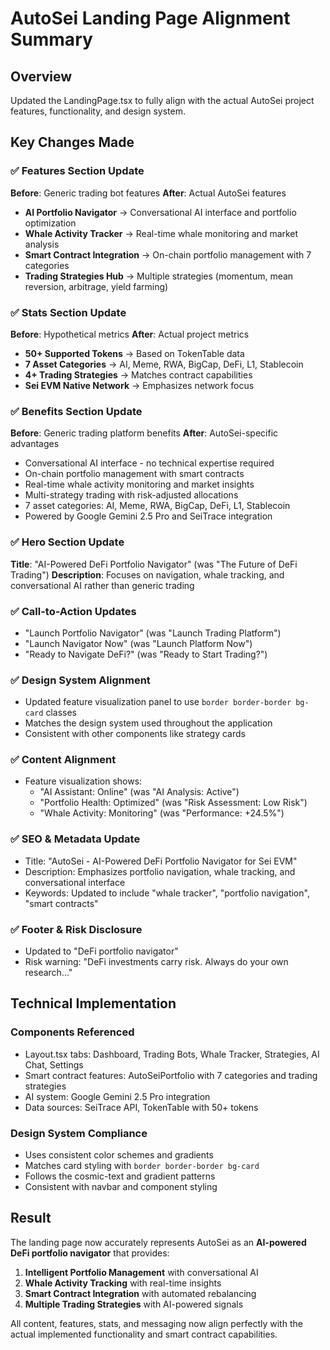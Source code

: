 # AutoSei Landing Page Alignment Summary

## Overview
Updated the LandingPage.tsx to fully align with the actual AutoSei project features, functionality, and design system.

## Key Changes Made

### ✅ **Features Section Update**
**Before**: Generic trading bot features
**After**: Actual AutoSei features
- **AI Portfolio Navigator** → Conversational AI interface and portfolio optimization
- **Whale Activity Tracker** → Real-time whale monitoring and market analysis  
- **Smart Contract Integration** → On-chain portfolio management with 7 categories
- **Trading Strategies Hub** → Multiple strategies (momentum, mean reversion, arbitrage, yield farming)

### ✅ **Stats Section Update**
**Before**: Hypothetical metrics
**After**: Actual project metrics
- **50+ Supported Tokens** → Based on TokenTable data
- **7 Asset Categories** → AI, Meme, RWA, BigCap, DeFi, L1, Stablecoin
- **4+ Trading Strategies** → Matches contract capabilities
- **Sei EVM Native Network** → Emphasizes network focus

### ✅ **Benefits Section Update**
**Before**: Generic trading platform benefits
**After**: AutoSei-specific advantages
- Conversational AI interface - no technical expertise required
- On-chain portfolio management with smart contracts
- Real-time whale activity monitoring and market insights
- Multi-strategy trading with risk-adjusted allocations
- 7 asset categories: AI, Meme, RWA, BigCap, DeFi, L1, Stablecoin
- Powered by Google Gemini 2.5 Pro and SeiTrace integration

### ✅ **Hero Section Update**
**Title**: "AI-Powered DeFi Portfolio Navigator" (was "The Future of DeFi Trading")
**Description**: Focuses on navigation, whale tracking, and conversational AI rather than generic trading

### ✅ **Call-to-Action Updates**
- "Launch Portfolio Navigator" (was "Launch Trading Platform")
- "Launch Navigator Now" (was "Launch Platform Now")
- "Ready to Navigate DeFi?" (was "Ready to Start Trading?")

### ✅ **Design System Alignment**
- Updated feature visualization panel to use `border border-border bg-card` classes
- Matches the design system used throughout the application
- Consistent with other components like strategy cards

### ✅ **Content Alignment**
- Feature visualization shows:
  - "AI Assistant: Online" (was "AI Analysis: Active")
  - "Portfolio Health: Optimized" (was "Risk Assessment: Low Risk") 
  - "Whale Activity: Monitoring" (was "Performance: +24.5%")

### ✅ **SEO & Metadata Update**
- Title: "AutoSei - AI-Powered DeFi Portfolio Navigator for Sei EVM"
- Description: Emphasizes portfolio navigation, whale tracking, and conversational interface
- Keywords: Updated to include "whale tracker", "portfolio navigation", "smart contracts"

### ✅ **Footer & Risk Disclosure**
- Updated to "DeFi portfolio navigator" 
- Risk warning: "DeFi investments carry risk. Always do your own research..."

## Technical Implementation

### Components Referenced
- Layout.tsx tabs: Dashboard, Trading Bots, Whale Tracker, Strategies, AI Chat, Settings
- Smart contract features: AutoSeiPortfolio with 7 categories and trading strategies
- AI system: Google Gemini 2.5 Pro integration
- Data sources: SeiTrace API, TokenTable with 50+ tokens

### Design System Compliance
- Uses consistent color schemes and gradients
- Matches card styling with `border border-border bg-card`
- Follows the cosmic-text and gradient patterns
- Consistent with navbar and component styling

## Result
The landing page now accurately represents AutoSei as an **AI-powered DeFi portfolio navigator** that provides:
1. **Intelligent Portfolio Management** with conversational AI
2. **Whale Activity Tracking** with real-time insights
3. **Smart Contract Integration** with automated rebalancing
4. **Multiple Trading Strategies** with AI-powered signals

All content, features, stats, and messaging now align perfectly with the actual implemented functionality and smart contract capabilities.
